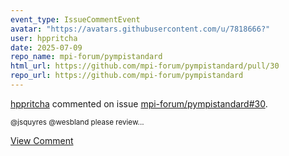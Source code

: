 ```yaml
---
event_type: IssueCommentEvent
avatar: "https://avatars.githubusercontent.com/u/7818666?"
user: hppritcha
date: 2025-07-09
repo_name: mpi-forum/pympistandard
html_url: https://github.com/mpi-forum/pympistandard/pull/30
repo_url: https://github.com/mpi-forum/pympistandard
---
```


<a href='https://github.com/hppritcha' target='_blank'>hppritcha</a> commented on issue <a href='https://github.com/mpi-forum/pympistandard/pull/30' target='_blank'>mpi-forum/pympistandard#30</a>.

<small>@jsquyres @wesbland please review...</small>

<a href='https://github.com/mpi-forum/pympistandard/pull/30' target='_blank'>View Comment</a>